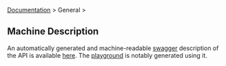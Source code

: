[Documentation](/docs) &gt; General &gt;

## Machine Description

An automatically generated and machine-readable [swagger](https://github.com/wordnik/swagger-spec) description of the API is available [here](#{ArtsyAPI.artsy_api_root}/docs). The [playground](/playground) is notably  generated using it.
